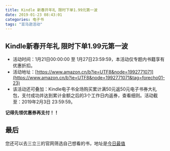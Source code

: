 ```yaml
---
title: Kindle 新春开年礼 限时下单1.99元第一波
date: 2019-01-23 08:43:01
categories: 电子书
tags: "亚马逊活动"
---
```


## Kindle新春开年礼 限时下单1.99元第一波

- 活动时间：1月21日00:00:00 至 1月27日23:59:59，本活动仅专题内书籍享有优惠折扣。
- 活动地址：[https://www.amazon.cn/b?ie=UTF8&node=1992771071](https://www.amazon.cn/b?ie=UTF8&node=1992771071&tag=forecho01-23)
- 该活动还可叠加：Kindle电子书全场购买累计满50元返50元电子书券大礼包，支付成功并达到累计金额之后的3个工作日内返券，查看细则。活动截至：2019年2月3日 23:59:59。


**记得先领优惠券再支付！！**


## 最后

您还可以去三立三的官网筛选自己想看的书，地址是[今日最值](https://3li3.com/book/day?date=)
